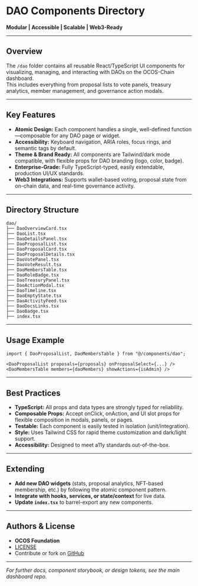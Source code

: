 # DAO Components Directory

**Modular | Accessible | Scalable | Web3-Ready**

---

## Overview

The `/dao` folder contains all reusable React/TypeScript UI components for visualizing, managing, and interacting with DAOs on the OCOS-Chain dashboard.  
This includes everything from proposal lists to vote panels, treasury analytics, member management, and governance action modals.

---

## Key Features

- **Atomic Design:** Each component handles a single, well-defined function—composable for any DAO page or widget.
- **Accessibility:** Keyboard navigation, ARIA roles, focus rings, and semantic tags by default.
- **Theme & Brand Ready:** All components are Tailwind/dark mode compatible, with flexible props for DAO branding (logo, color, badge).
- **Enterprise-Grade:** Fully TypeScript-typed, easily extendable, production UI/UX standards.
- **Web3 Integrations:** Supports wallet-based voting, proposal state from on-chain data, and real-time governance activity.

---

## Directory Structure

```
dao/
├── DaoOverviewCard.tsx
├── DaoList.tsx
├── DaoDetailsPanel.tsx
├── DaoProposalList.tsx
├── DaoProposalCard.tsx
├── DaoProposalDetails.tsx
├── DaoVotePanel.tsx
├── DaoVoteResult.tsx
├── DaoMembersTable.tsx
├── DaoRoleBadge.tsx
├── DaoTreasuryPanel.tsx
├── DaoActionModal.tsx
├── DaoTimeline.tsx
├── DaoEmptyState.tsx
├── DaoActivityFeed.tsx
├── DaoDocsLinks.tsx
├── DaoBadge.tsx
├── index.tsx
```

---

## Usage Example

```tsx
import { DaoProposalList, DaoMembersTable } from "@/components/dao";

<DaoProposalList proposals={proposals} onProposalSelect={...} />
<DaoMembersTable members={daoMembers} showActions={isAdmin} />
```

---

## Best Practices

- **TypeScript:** All props and data types are strongly typed for reliability.
- **Composable Props:** Accept onClick, onAction, and UI slot props for flexible composition in modals, panels, or pages.
- **Testable:** Each component is easily tested in isolation (unit/integration).
- **Style:** Uses Tailwind CSS for rapid theme customization and dark/light support.
- **Accessibility:** Designed to meet a11y standards out-of-the-box.

---

## Extending

- **Add new DAO widgets** (stats, proposal analytics, NFT-based membership, etc.) by following the atomic component pattern.
- **Integrate with hooks, services, or state/context** for live data.
- **Update `index.tsx`** to barrel-export any new components.

---

## Authors & License

- **OCOS Foundation**  
- [LICENSE](../../../../LICENSE)  
- Contribute or fork on [GitHub](https://github.com/ocosio/dashboard)

---

*For further docs, component storybook, or design tokens, see the main dashboard repo.*
